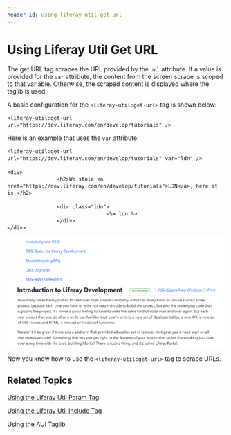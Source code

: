 ```yaml
---
header-id: using-liferay-util-get-url
---
```


# Using Liferay Util Get URL

The get URL tag scrapes the URL provided by the `url` attribute. If a value is 
provided for the `var` attribute, the content from the screen scrape is scoped 
to that variable. Otherwise, the scraped content is displayed where the taglib 
is used. 

A basic configuration for the `<liferay-util:get-url>` tag is shown below:
    
    <liferay-util:get-url url="https://dev.liferay.com/en/develop/tutorials" />
 
Here is an example that uses the `var` attribute:

    <liferay-util:get-url url="https://dev.liferay.com/en/develop/tutorials" var="ldn" />

    <div>
    				<h2>We stole <a href="https://dev.liferay.com/en/develop/tutorials">LDN</a>, here it is.</h2>

    				<div class="ldn">
    								<%= ldn %>
    				</div>
    </div>

![Figure 1: You can use the Liferay Util Get URL tag to scrape URLs.](../../../images/liferay-util-get-url-ldn.png)

Now you know how to use the `<liferay-util:get-url>` tag to scrape URLs. 

## Related Topics

[Using the Liferay Util Param Tag](/docs/7-1/tutorials/-/knowledge_base/t/using-liferay-util-param)

[Using the Liferay Util Include Tag](/docs/7-1/tutorials/-/knowledge_base/t/using-liferay-util-include)

[Using the AUI Taglib](/docs/7-1/tutorials/-/knowledge_base/t/using-aui-taglibs-in-your-portlets)

